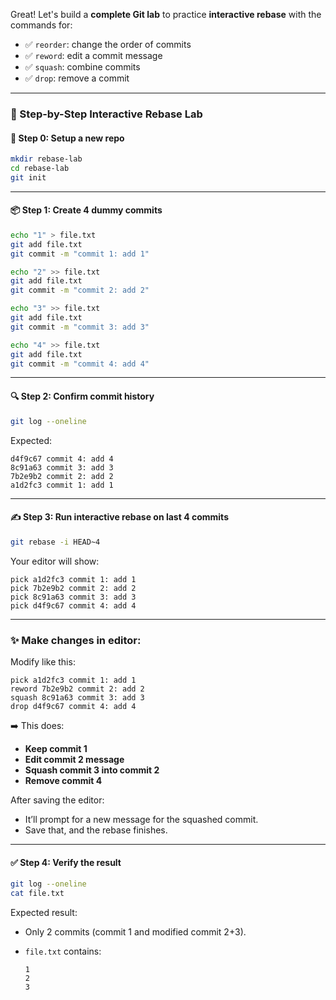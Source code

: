 Great! Let's build a **complete Git lab** to practice **interactive rebase** with the commands for:

* ✅ `reorder`: change the order of commits
* ✅ `reword`: edit a commit message
* ✅ `squash`: combine commits
* ✅ `drop`: remove a commit

---

### 🧪 Step-by-Step Interactive Rebase Lab

#### 🔧 Step 0: Setup a new repo

```bash
mkdir rebase-lab
cd rebase-lab
git init
```

---

#### 📦 Step 1: Create 4 dummy commits

```bash
echo "1" > file.txt
git add file.txt
git commit -m "commit 1: add 1"

echo "2" >> file.txt
git add file.txt
git commit -m "commit 2: add 2"

echo "3" >> file.txt
git add file.txt
git commit -m "commit 3: add 3"

echo "4" >> file.txt
git add file.txt
git commit -m "commit 4: add 4"
```

---

#### 🔍 Step 2: Confirm commit history

```bash
git log --oneline
```

Expected:

```
d4f9c67 commit 4: add 4
8c91a63 commit 3: add 3
7b2e9b2 commit 2: add 2
a1d2fc3 commit 1: add 1
```

---

#### ✍️ Step 3: Run interactive rebase on last 4 commits

```bash
git rebase -i HEAD~4
```

Your editor will show:

```
pick a1d2fc3 commit 1: add 1
pick 7b2e9b2 commit 2: add 2
pick 8c91a63 commit 3: add 3
pick d4f9c67 commit 4: add 4
```

---

### ✨ Make changes in editor:

Modify like this:

```
pick a1d2fc3 commit 1: add 1
reword 7b2e9b2 commit 2: add 2
squash 8c91a63 commit 3: add 3
drop d4f9c67 commit 4: add 4
```

➡️ This does:

* **Keep commit 1**
* **Edit commit 2 message**
* **Squash commit 3 into commit 2**
* **Remove commit 4**

After saving the editor:

* It’ll prompt for a new message for the squashed commit.
* Save that, and the rebase finishes.

---

#### ✅ Step 4: Verify the result

```bash
git log --oneline
cat file.txt
```

Expected result:

* Only 2 commits (commit 1 and modified commit 2+3).
* `file.txt` contains:

  ```
  1
  2
  3
  ```

